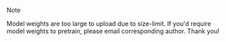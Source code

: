 >[!NOTE]
> Model weights are too large to upload due to size-limit. If you'd require model weights to pretrain, please email corresponding author. Thank you!